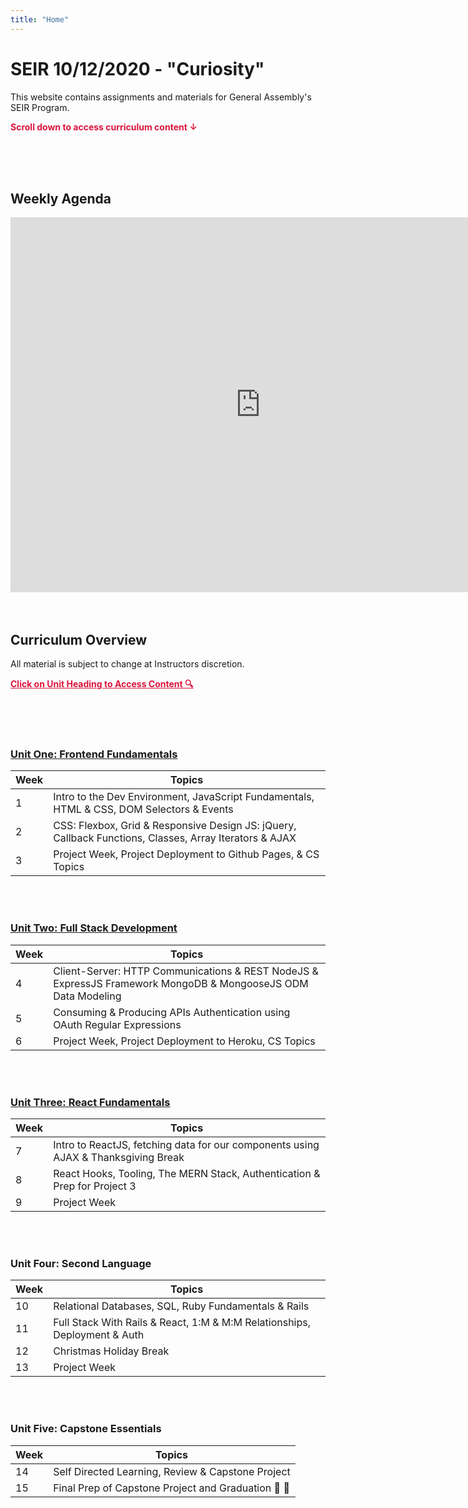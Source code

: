```yaml
---
title: "Home"
---
```


# SEIR 10/12/2020 - "Curiosity"

This website contains assignments and materials for General Assembly's SEIR Program. 

<p style="color: crimson;"><b>Scroll down to access curriculum content ↓</b></p>


<br>
<br>
<br>

## Weekly Agenda

<iframe src="https://calendar.google.com/calendar/embed?height=600&amp;wkst=1&amp;bgcolor=%23616161&amp;ctz=America%2FNew_York&amp;src=Y19sOGhlZGZwcGJjMGo4aDNiNHNuazhwdHNjMEBncm91cC5jYWxlbmRhci5nb29nbGUuY29t&amp;color=%234285F4&amp;showNav=0&amp;showDate=1&amp;showTabs=0&amp;showCalendars=1&amp;mode=WEEK" style="border-width:0" width="800" height="600" frameborder="0" scrolling="no"></iframe>

<br>
<br>
<br>


## Curriculum Overview

All material is subject to change at Instructors discretion.


<p style="color: crimson; text-decoration: underline"><b>Click on Unit Heading to Access Content 🔍</b></p>

<br>
<br>
<br>


### [<u>Unit One: Frontend Fundamentals</u>](/frontend-fundamentals)

| Week  | Topics | 
| ----- | ------ |
| 1  | Intro to the Dev Environment, JavaScript Fundamentals, HTML & CSS, DOM Selectors & Events  |
| 2  | CSS: Flexbox, Grid & Responsive Design JS: jQuery, Callback Functions, Classes, Array Iterators & AJAX|
| 3  | Project Week, Project Deployment to Github Pages, & CS Topics |



<br>
<br>

### [<u>Unit Two: Full Stack Development</u>](/full-stack-development)

| Week  | Topics |
| ----- | ------ |
| 4  | Client-Server: HTTP Communications & REST NodeJS & ExpressJS Framework MongoDB & MongooseJS ODM Data Modeling |
| 5  | Consuming & Producing APIs Authentication using OAuth Regular Expressions |
| 6  | Project Week, Project Deployment to Heroku, CS Topics |


<br>
<br>

### [<u>Unit Three: React Fundamentals</u>](/react-fundamentals)

| Week  | Topics |
| ----- | ------ |
| 7 | Intro to ReactJS, fetching data for our components using AJAX & Thanksgiving Break |
| 8 | React Hooks, Tooling, The MERN Stack, Authentication & Prep for Project 3 |
| 9 | Project Week |


<br>
<br>

### Unit Four: Second Language

| Week  | Topics |
| ----- | ------ |
| 10  | Relational Databases, SQL, Ruby Fundamentals & Rails |
| 11  | Full Stack With Rails & React, 1:M & M:M Relationships, Deployment & Auth |
| 12  | Christmas Holiday Break |
| 13  | Project Week |


<br>
<br>


### Unit Five: Capstone Essentials

| Week  | Topics |
| ----- | ------ |
| 14  | Self Directed Learning, Review & Capstone Project |
| 15  | Final Prep of Capstone Project and Graduation 🥳 🎉|
